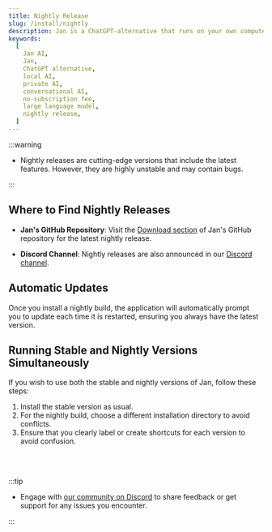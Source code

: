 ```yaml
---
title: Nightly Release
slug: /install/nightly
description: Jan is a ChatGPT-alternative that runs on your own computer, with a local API server.
keywords:
  [
    Jan AI,
    Jan,
    ChatGPT alternative,
    local AI,
    private AI,
    conversational AI,
    no-subscription fee,
    large language model,
    nightly release,
  ]
---
```


:::warning

- Nightly releases are cutting-edge versions that include the latest features. However, they are highly unstable and may contain bugs.

:::

## Where to Find Nightly Releases

- **Jan's GitHub Repository**: Visit the [Download section](https://github.com/janhq/jan?tab=readme-ov-file#download) of Jan's GitHub repository for the latest nightly release.

- **Discord Channel**: Nightly releases are also announced in our [Discord channel](https://discord.com/channels/1107178041848909847/1191638499355537418).

## Automatic Updates

Once you install a nightly build, the application will automatically prompt you to update each time it is restarted, ensuring you always have the latest version.

## Running Stable and Nightly Versions Simultaneously

If you wish to use both the stable and nightly versions of Jan, follow these steps:

1. Install the stable version as usual.
2. For the nightly build, choose a different installation directory to avoid conflicts.
3. Ensure that you clearly label or create shortcuts for each version to avoid confusion.

<br></br>

:::tip

- Engage with [our community on Discord](https://discord.gg/Dt7MxDyNNZ) to share feedback or get support for any issues you encounter.

:::
